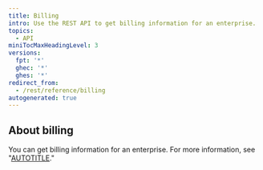 ```yaml
---
title: Billing
intro: Use the REST API to get billing information for an enterprise.
topics:
  - API
miniTocMaxHeadingLevel: 3
versions:
  fpt: '*'
  ghec: '*'
  ghes: '*'
redirect_from:
  - /rest/reference/billing
autogenerated: true
---
```


## About billing

You can get billing information for an enterprise. For more information, see "[AUTOTITLE](/rest/enterprise-admin#billing)."


<!-- Content after this section is automatically generated -->
